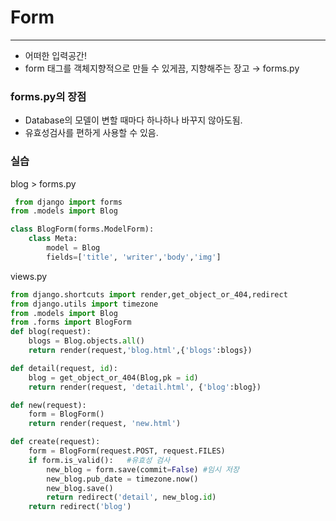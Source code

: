 # Form

---

- 어떠한 입력공간!
- form 태그를 객체지향적으로 만들 수 있게끔, 지향해주는 장고 → forms.py

### forms.py의 장점

- Database의 모델이 변할 때마다 하나하나 바꾸지 않아도됨.
- 유효성검사를 편하게 사용할 수 있음.

### 실습

blog > forms.py

```python
 from django import forms
from .models import Blog

class BlogForm(forms.ModelForm):
    class Meta:
        model = Blog
        fields=['title', 'writer','body','img']
```

views.py

```python
from django.shortcuts import render,get_object_or_404,redirect
from django.utils import timezone
from .models import Blog
from .forms import BlogForm
def blog(request):
    blogs = Blog.objects.all()
    return render(request,'blog.html',{'blogs':blogs})

def detail(request, id):
    blog = get_object_or_404(Blog,pk = id)
    return render(request, 'detail.html', {'blog':blog})

def new(request):
    form = BlogForm()
    return render(request, 'new.html')

def create(request):
    form = BlogForm(request.POST, request.FILES)
    if form.is_valid():   #유효성 검사
        new_blog = form.save(commit=False) #임시 저장
        new_blog.pub_date = timezone.now()
        new_blog.save()
        return redirect('detail', new_blog.id)
    return redirect('blog')
```
